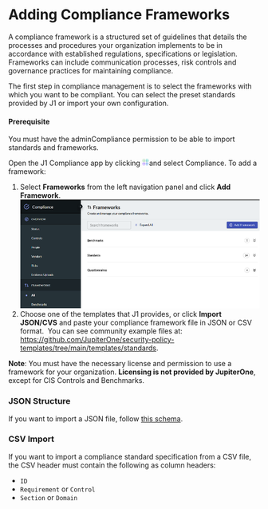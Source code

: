 # Adding Compliance Frameworks

A compliance framework is a structured set of guidelines that details the processes 
and procedures your organization implements to be in accordance with established 
regulations, specifications or legislation. Frameworks can include communication 
processes, risk controls and governance practices for maintaining compliance.

The first step in compliance management is to select the frameworks with which 
you want to be compliant. You can select the preset standards provided by J1 or 
import your own configuration. 

#### Prerequisite

You must have the adminCompliance permission to be able to import standards 
and frameworks.

Open the J1 Compliance app by clicking ![](../../assets/icons/apps.png)and select Compliance.  To add a framework:

1. Select **Frameworks** from the left navigation panel and click **Add Framework**.
   ​
   ![](../../assets/compliance-frmwk-overview.png)
2. Choose one of the templates that J1 provides, or click **Import JSON/CVS** and 
   paste your compliance framework file in JSON or CSV format. 
   ​
   You can see community example files at: https://github.com/JupiterOne/security-policy-templates/tree/main/templates/standards.

**Note**: You must have the necessary license and permission to use a framework for 
your organization. **Licensing is not provided by JupiterOne**, except for CIS Controls 
and Benchmarks.

### JSON Structure

If you want to import a JSON file, follow [this schema](../../docs/schemas/policies-compliance.md).

### CSV Import

If you want to import a compliance standard specification from a CSV file, the
CSV header must contain the following as column headers:

- `ID`
- `Requirement` or `Control`
- `Section` or `Domain`
